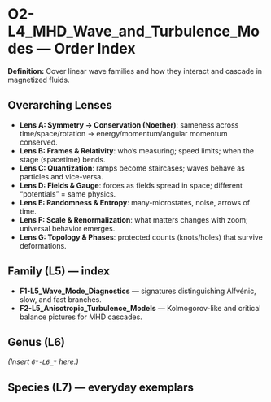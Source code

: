 # O2-L4_MHD_Wave_and_Turbulence_Modes — Order Index
**Definition:** Cover linear wave families and how they interact and cascade in magnetized fluids.

## Overarching Lenses

- **Lens A: Symmetry -> Conservation (Noether)**: sameness across time/space/rotation → energy/momentum/angular momentum conserved.
- **Lens B: Frames & Relativity**: who’s measuring; speed limits; when the stage (spacetime) bends.
- **Lens C: Quantization**: ramps become staircases; waves behave as particles and vice-versa.
- **Lens D: Fields & Gauge**: forces as fields spread in space; different “potentials” = same physics.
- **Lens E: Randomness & Entropy**: many-microstates, noise, arrows of time.
- **Lens F: Scale & Renormalization**: what matters changes with zoom; universal behavior emerges.
- **Lens G: Topology & Phases**: protected counts (knots/holes) that survive deformations.

## Family (L5) — index
- **F1-L5_Wave_Mode_Diagnostics** — signatures distinguishing Alfvénic, slow, and fast branches.
- **F2-L5_Anisotropic_Turbulence_Models** — Kolmogorov-like and critical balance pictures for MHD cascades.

## Genus (L6)
_(Insert `G*-L6_*` here.)_

## Species (L7) — everyday exemplars
